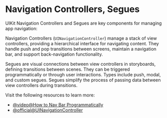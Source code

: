# Navigation Controllers, Segues

UIKit Navigation Controllers and Segues are key components for managing app navigation:

Navigation Controllers (`UINavigationController`) manage a stack of view controllers, providing a hierarchical interface for navigating content. They handle push and pop transitions between screens, maintain a navigation bar, and support back-navigation functionality.

Segues are visual connections between view controllers in storyboards, defining transitions between scenes. They can be triggered programmatically or through user interactions. Types include push, modal, and custom segues. Segues simplify the process of passing data between view controllers during transitions.

Visit the following resources to learn more:

- [@video@How to Nav Bar Programmatically](https://www.youtube.com/watch?v=wcN3-E1_ZxU)
- [@official@UINavigationController](https://developer.apple.com/documentation/uikit/uinavigationcontroller)
